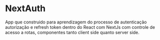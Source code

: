 # NextAuth

App que construido para aprendizagem do processo de autenticação autorização e refresh token dentro do React com NextJs com controle de acesso a rotas,
componentes tanto client side quanto server side.


